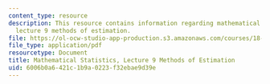 ```yaml
---
content_type: resource
description: This resource contains information regarding mathematical statistics,
  lecture 9 methods of estimation.
file: https://ol-ocw-studio-app-production.s3.amazonaws.com/courses/18-655-mathematical-statistics-spring-2016/6006b0a6421c1b9a0223f32ebae9d39e_MIT18_655S16_LecNote9.pdf
file_type: application/pdf
resourcetype: Document
title: Mathematical Statistics, Lecture 9 Methods of Estimation
uid: 6006b0a6-421c-1b9a-0223-f32ebae9d39e
---
```

